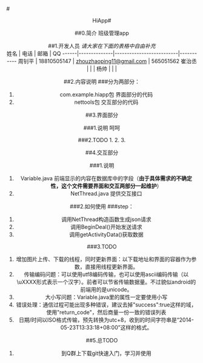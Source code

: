 #<center>HiApp#

##0.简介
班级管理app

##1.开发人员
*请大家在下面的表格中自由补充*  
姓名 | 电话 | 邮箱 | QQ
------|--------------|--------------------------|-----------
周钊平 | 18810505147  | zhouzhaoping11@gmail.com | 565051562
崔治丞 |              |                          |
杨帅   |              |                          |

##2.内容说明
###分为两部分：
1. com.example.hiapp包			界面部分的代码
2. nettools包					交互部分的代码

##3.界面部分

###1.说明
呵呵

###2.TODO
1. 
2. 
3. 

##4.交互部分

###1.说明
1. Variable.java		前端显示的内容在数据库中的字段（**由于具体需求的不确定性，这个文件需要界面和交互两部分一起维护**）
2. NetThread.java		提供交互接口

###2.如何使用
###step： 
1. 调用NetThread构造函数生成json请求
2. 调用BeginDeal()开始发送请求
3. 调用getActivityData()获取数据

###3.TODO
1. 增加图片上传、下载的线程，同时更新界面：以下载地址和界面的容器作为参数，直接用线程更新界面。
2. 传输编码问题：可以使用utf8编码传输，也可以使用ascii编码传输（以\uXXXX形式表示一个汉字）。前者可以节省传输数据量。不过貌似android的前端用的是unicode。
3. 大小写问题：Variable.java里的属性一定要使用小写
4. 错误处理：通信过程可能出现多种错误，建议去掉"success":true这样的域，使用"return_code"，然后商量一份一致的错误列表
5. 日期/时间以ISO格式传输，预先转换为utc+8，收到的时间字符串是“2014-05-23T13:33:18+08:00”这样的格式。

##5.总TODO
1. 到Q群上下载git快速入门，学习并使用


